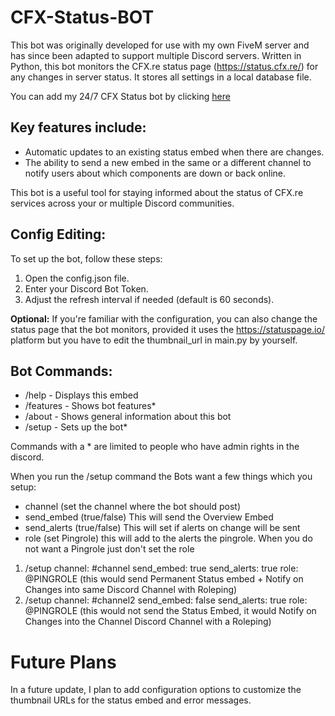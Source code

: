 # CFX-Status-BOT


This bot was originally developed for use with my own FiveM server and has since been adapted to support multiple Discord servers. Written in Python, this bot monitors the CFX.re status page (https://status.cfx.re/) for any changes in server status. It stores all settings in a local database file.

You can add my 24/7 CFX Status bot by clicking [here](https://discord.com/oauth2/authorize?client_id=1276866058237775983&permissions=2048&integration_type=0&scope=bot)


## Key features include:

- Automatic updates to an existing status embed when there are changes.
- The ability to send a new embed in the same or a different channel to notify users about which components are down or back online.

This bot is a useful tool for staying informed about the status of CFX.re services across your or multiple Discord communities.

## Config Editing:

To set up the bot, follow these steps:

1. Open the config.json file.
2. Enter your Discord Bot Token.
3. Adjust the refresh interval if needed (default is 60 seconds).

**Optional:** If you're familiar with the configuration, you can also change the status page that the bot monitors, provided it uses the https://statuspage.io/ platform but you have to edit the  thumbnail_url in main.py by yourself.

## Bot Commands:

- /help - Displays this embed
- /features - Shows bot features*
- /about - Shows general information about this bot
- /setup - Sets up the bot*

Commands with a * are limited to people who have admin rights in the discord.


When you run the /setup command the Bots want a few things which you setup:
- channel (set the channel where the bot should post)
- send_embed (true/false) This will send the Overview Embed
- send_alerts (true/false) This will set if alerts on change will be sent
- role (set Pingrole) this will add to the alerts the pingrole.
When you do not want a Pingrole just don't set the role


1. /setup channel: #channel send_embed: true send_alerts: true role: @PINGROLE 
(this would send Permanent Status embed + Notify on Changes into same Discord Channel with Roleping)
2. /setup channel: #channel2 send_embed: false send_alerts: true role: @PINGROLE 
(this would not send the Status Embed, it would Notify on Changes into the Channel Discord Channel with a Roleping)


# Future Plans

In a future update, I plan to add configuration options to customize the thumbnail URLs for the status embed and error messages.
